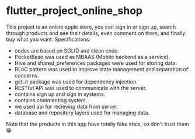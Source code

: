 # flutter_project_online_shop

This project is an online apple store, you can sign in or sign up, search through products and see their details, even comment on them, and finally buy what you want.
Specifications:
 - codes are based on SOLID and clean code.
 - PocketBase was used as MBAAS (Mobile backend as a service).
 - Hive and shared_preferences packages were used for storing data.
 - BLoC pattern was used to improve state management and separation of concerns.
 - get_it package was used for dependency injection.
 - RESTful API was used to communicate with the server.
 - contains sign up and sign in systems.
 - contains commenting system.
 - we used api for recieving data from server.
 - database and repository layers used for managing data.

Note that the products in this app have totally fake stats, so don't trust them 😁
